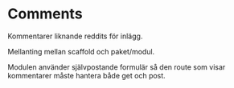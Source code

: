 # Comments
Kommentarer liknande reddits för inlägg.

Mellanting mellan scaffold och paket/modul.

Modulen använder självpostande formulär så den route som visar kommentarer måste hantera både get och post.
